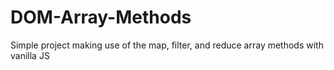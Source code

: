 # DOM-Array-Methods

Simple project making use of the map, filter, and reduce array methods with vanilla JS
